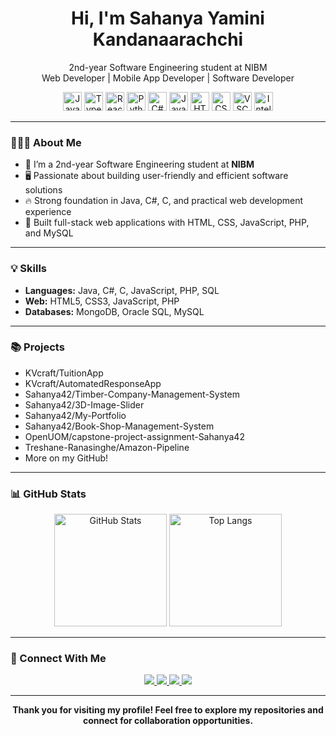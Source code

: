 <div align="center">
  <h1>Hi, I'm Sahanya Yamini Kandanaarachchi </h1>
  <p>
    2nd-year Software Engineering student at NIBM <br>
    Web Developer | Mobile App Developer | Software Developer
  </p>
</div>

<div align="center">
  <img src="https://cdn.jsdelivr.net/gh/devicons/devicon/icons/javascript/javascript-original.svg" height="30" alt="JavaScript"/>
  <img src="https://cdn.jsdelivr.net/gh/devicons/devicon/icons/typescript/typescript-original.svg" height="30" alt="TypeScript"/>
  <img src="https://cdn.jsdelivr.net/gh/devicons/devicon/icons/react/react-original.svg" height="30" alt="React"/>
  <img src="https://cdn.jsdelivr.net/gh/devicons/devicon/icons/python/python-original.svg" height="30" alt="Python"/>
  <img src="https://cdn.jsdelivr.net/gh/devicons/devicon/icons/csharp/csharp-original.svg" height="30" alt="C#"/>
  <img src="https://cdn.jsdelivr.net/gh/devicons/devicon/icons/java/java-original.svg" height="30" alt="Java"/>
  <img src="https://cdn.jsdelivr.net/gh/devicons/devicon/icons/html5/html5-original.svg" height="30" alt="HTML"/>
  <img src="https://cdn.jsdelivr.net/gh/devicons/devicon/icons/css3/css3-original.svg" height="30" alt="CSS"/>
  <img src="https://cdn.jsdelivr.net/gh/devicons/devicon/icons/vscode/vscode-original.svg" height="30" alt="VSCode"/>
  <img src="https://cdn.jsdelivr.net/gh/devicons/devicon/icons/intellij/intellij-original.svg" height="30" alt="IntelliJ"/>
</div>

---

### 👩🏻‍💻 About Me

- 🌱 I’m a 2nd-year Software Engineering student at **NIBM**  
- 🖥️ Passionate about building user-friendly and efficient software solutions  
- 🔥 Strong foundation in Java, C#, C, and practical web development experience  
- 🚀 Built full-stack web applications with HTML, CSS, JavaScript, PHP, and MySQL

---

### 💡 Skills

- **Languages:** Java, C#, C, JavaScript, PHP, SQL
- **Web:** HTML5, CSS3, JavaScript, PHP
- **Databases:** MongoDB, Oracle SQL, MySQL

---

### 📚 Projects

- KVcraft/TuitionApp
- KVcraft/AutomatedResponseApp
- Sahanya42/Timber-Company-Management-System
- Sahanya42/3D-Image-Slider
- Sahanya42/My-Portfolio
- Sahanya42/Book-Shop-Management-System
- OpenUOM/capstone-project-assignment-Sahanya42
- Treshane-Ranasinghe/Amazon-Pipeline
- More on my GitHub!

---

### 📊 GitHub Stats

<p align="center">
  <img src="https://github-readme-stats.vercel.app/api?username=Sahanya42&show_icons=true&theme=dracula" alt="GitHub Stats" height="180"/>
  <img src="https://github-readme-stats.vercel.app/api/top-langs/?username=Sahanya42&layout=compact&theme=dracula" alt="Top Langs" height="180"/>
</p>

---

### 🔗 Connect With Me

<p align="center">
  <a href="https://www.linkedin.com/in/sahanya-kandanaarachchi/" target="_blank">
    <img src="https://img.shields.io/badge/LinkedIn-0077B5?style=for-the-badge&logo=linkedin&logoColor=white"/>
  </a>
  <a href="mailto:sahanyayamini@gmail.com" target="_blank">
    <img src="https://img.shields.io/badge/Gmail-D14836?style=for-the-badge&logo=gmail&logoColor=white"/>
  </a>
  <a href="https://www.instagram.com/syk_luk_04?igsh=NmJsMHc5dWV5dGFo" target="_blank">
    <img src="https://img.shields.io/badge/Instagram-E4405F?style=for-the-badge&logo=instagram&logoColor=white"/>
  </a>
  <a href="https://www.youtube.com/" target="_blank">
    <img src="https://img.shields.io/badge/YouTube-FF0000?style=for-the-badge&logo=youtube&logoColor=white"/>
  </a>
</p>

---

<div align="center">
  <b>Thank you for visiting my profile! Feel free to explore my repositories and connect for collaboration opportunities.</b>
</div>
